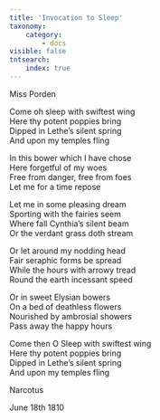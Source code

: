 ```yaml
---
title: 'Invocation to Sleep'
taxonomy:
    category:
        - docs
visible: false
tntsearch:
    index: true
---
```


<div class="author">Miss Porden</div>

Come oh sleep with swiftest wing  
Here thy potent poppies bring  
Dipped in Lethe’s silent spring  
And upon my temples fling

In this bower which I have chose  
Here forgetful of my woes  
Free from danger, free from foes  
Let me for a time repose

Let me in some pleasing dream  
Sporting with the fairies seem  
Where fall Cynthia’s silent beam  
Or the verdant grass doth stream  

Or let around my nodding head  
Fair seraphic forms be spread  
While the hours with arrowy tread  
Round the earth incessant speed  

Or in sweet Elysian bowers  
On a bed of deathless flowers  
Nourished by ambrosial showers  
Pass away the happy hours  

Come then O Sleep with swiftest wing  
Here thy potent poppies bring  
Dipped in Lethe’s silent spring  
And upon my temples fling

Narcotus

June 18th 1810